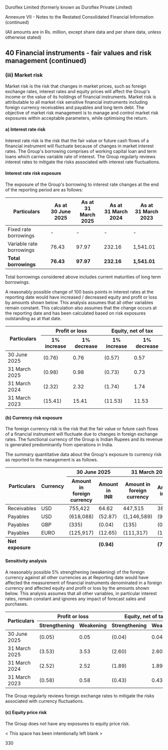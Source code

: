 Duroflex Limited (formerly known as Duroflex Private Limited)

Annexure VII - Notes to the Restated Consolidated Financial Information (continued)

(All amounts are in Rs. million, except share data and per share data, unless otherwise stated)

## 40 Financial instruments - fair values and risk management (continued)

### (iii) Market risk

Market risk is the risk that changes in market prices, such as foreign exchange rates, interest rates and equity prices will affect the Group's income or the value of its holdings of financial instruments. Market risk is attributable to all market risk sensitive financial instruments including foreign currency receivables and payables and long term debt. The objective of market risk management is to manage and control market risk exposures within acceptable parameters, while optimising the return.

#### a) Interest rate risk

Interest rate risk is the risk that the fair value or future cash flows of a financial instrument will fluctuate because of changes in market interest rates. The Group's borrowing comprises of working capital loan and term loans which carries variable rate of interest. The Group regularly reviews interest rates to mitigate the risks associated with interest rate fluctuations.

#### Interest rate risk exposure

The exposure of the Group's borrowing to interest rate changes at the end of the reporting period are as follows:

<table><thead><tr><th>Particulars</th><th>As at<br>30 June 2025</th><th>As at<br>31 March 2025</th><th>As at<br>31 March 2024</th><th>As at<br>31 March 2023</th></tr></thead><tbody><tr><td>Fixed rate borrowings</td><td>-</td><td>-</td><td>-</td><td>-</td></tr><tr><td>Variable rate borrowings</td><td>76.43</td><td>97.97</td><td>232.16</td><td>1,541.01</td></tr><tr><td><strong>Total borrowings</strong></td><td><strong>76.43</strong></td><td><strong>97.97</strong></td><td><strong>232.16</strong></td><td><strong>1,541.01</strong></td></tr></tbody></table>

Total borrowings considered above includes current maturities of long term borrowings.

A reasonably possible change of 100 basis points in interest rates at the reporting date would have increased / decreased equity and profit or loss by amounts shown below. This analysis assumes that all other variables remain constant. This calculation also assumes that the change occurs at the reporting date and has been calculated based on risk exposures outstanding as at that date.

<table><thead><tr><th rowspan="2">Particulars</th><th colspan="2">Profit or loss</th><th colspan="2">Equity, net of tax</th></tr><tr><th>1% increase</th><th>1% decrease</th><th>1% increase</th><th>1% decrease</th></tr></thead><tbody><tr><td>30 June 2025</td><td>(0.76)</td><td>0.76</td><td>(0.57)</td><td>0.57</td></tr><tr><td>31 March 2025</td><td>(0.98)</td><td>0.98</td><td>(0.73)</td><td>0.73</td></tr><tr><td>31 March 2024</td><td>(2.32)</td><td>2.32</td><td>(1.74)</td><td>1.74</td></tr><tr><td>31 March 2023</td><td>(15.41)</td><td>15.41</td><td>(11.53)</td><td>11.53</td></tr></tbody></table>

#### (b) Currency risk exposure

The foreign currency risk is the risk that the fair value or future cash flows of a financial instrument will fluctuate due to changes in foreign exchange rates. The functional currency of the Group is Indian Rupees and its revenue is generated predominantly from operations in India.

The summary quantitative data about the Group's exposure to currency risk as reported to the management is as follows.

<table><thead><tr><th rowspan="2">Particulars</th><th rowspan="2">Currency</th><th colspan="2">30 June 2025</th><th colspan="2">31 March 2025</th><th colspan="2">31 March 2024</th><th colspan="2">31 March 2023</th></tr><tr><th>Amount in<br>foreign currency</th><th>Amount in<br>INR</th><th>Amount in<br>foreign currency</th><th>Amount in INR</th><th>Amount in<br>foreign currency</th><th>Amount in INR</th><th>Amount in<br>foreign currency</th><th>Amount in<br>INR</th></tr></thead><tbody><tr><td>Receivables</td><td>USD</td><td>755,422</td><td>64.62</td><td>447,515</td><td>38.17</td><td>66,124</td><td>5.50</td><td>170,555</td><td>14.00</td></tr><tr><td>Payables</td><td>USD</td><td>(618,088)</td><td>(52.87)</td><td>(1,146,589)</td><td>(98.44)</td><td>(536,455)</td><td>(44.70)</td><td>(285,622)</td><td>(23.50)</td></tr><tr><td>Payables</td><td>GBP</td><td>(335)</td><td>(0.04)</td><td>(135)</td><td>(0.01)</td><td>(135)</td><td>(0.01)</td><td>(2,057)</td><td>(0.20)</td></tr><tr><td>Payables</td><td>EURO</td><td>(125,917)</td><td>(12.65)</td><td>(111,317)</td><td>(10.27)</td><td>(124,532)</td><td>(11.20)</td><td>(20,042)</td><td>(1.80)</td></tr></tbody><tfoot><tr><td><strong>Net exposure</strong></td><td></td><td></td><td><strong>(0.94)</strong></td><td></td><td><strong>(70.55)</strong></td><td></td><td><strong>(50.41)</strong></td><td></td><td><strong>(11.50)</strong></td></tr></tfoot></table>

#### Sensitivity analysis

A reasonably possible 5% strengthening (weakening) of the foreign currency against all other currencies as at Reporting date would have affected the measurement of financial instruments denominated in a foreign currency and affected equity and profit or loss by the amounts shown below. This analysis assumes that all other variables, in particular interest rates, remain constant and ignores any impact of forecast sales and purchases.

<table><thead><tr><th rowspan="2">Particulars</th><th colspan="2">Profit or loss</th><th colspan="2">Equity, net of tax</th></tr><tr><th>Strengthening</th><th>Weakening</th><th>Strengthening</th><th>Weakening</th></tr></thead><tbody><tr><td>30 June 2025</td><td>(0.05)</td><td>0.05</td><td>(0.04)</td><td>0.04</td></tr><tr><td>31 March 2025</td><td>(3.53)</td><td>3.53</td><td>(2.60)</td><td>2.60</td></tr><tr><td>31 March 2024</td><td>(2.52)</td><td>2.52</td><td>(1.89)</td><td>1.89</td></tr><tr><td>31 March 2023</td><td>(0.58)</td><td>0.58</td><td>(0.43)</td><td>0.43</td></tr></tbody></table>

The Group regularly reviews foreign exchange rates to mitigate the risks associated with currency fluctuations.

#### (c) Equity price risk

The Group does not have any exposures to equity price risk.

< This space has been intentionally left blank >

330